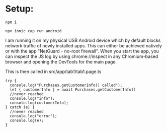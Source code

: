 # Setup:

```npm i ```


```npx ionic cap run android```

I am running it on my physical USB Android device which by default blocks network traffic
of newly installed apps. This can either be achieved natively or with the app
"NetGuard - no-root firewall".
When you start the app, you can inspect the JS log by using
chrome://inspect in any Chromium-based browser and opening the DevTools
for the main page.

This is then called in 
src/app/tab1/tab1.page.ts
```
try {
  console.log("Purchases.getCustomerInfo() called");
  let { customerInfo } = await Purchases.getCustomerInfo()
  //never reached
  console.log("info");
  console.log(customerInfo);
} catch (e) {
  //never reached
  console.log("error");
  console.log(e);
}
```
  
